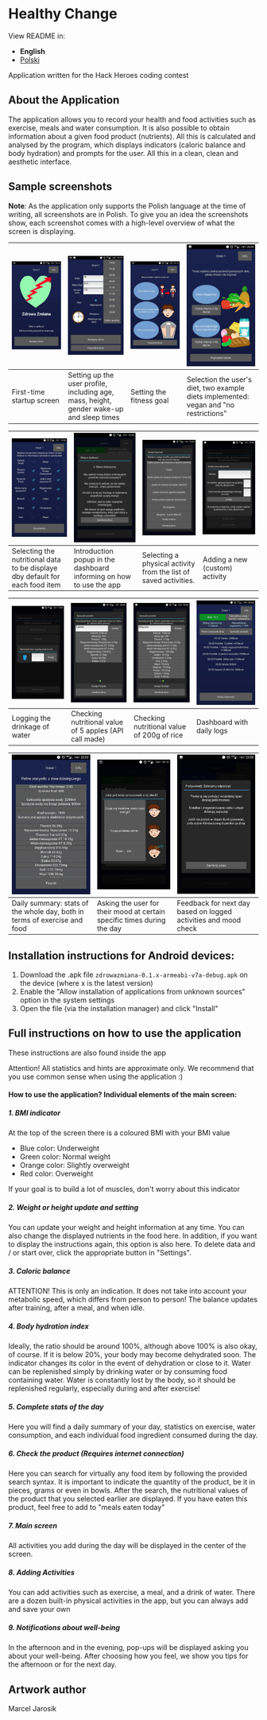 # Healthy Change 

View README in:

- **English**
- [Polski](README_pl.md)

Application written for the Hack Heroes coding contest

## About the Application

The application allows you to record your health and food activities such as
exercise, meals and water consumption. It is also possible to obtain information
about a given food product (nutrients). All this is calculated and analysed by
the program, which displays indicators (caloric balance and body hydration) and
prompts for the user. All this in a clean, clean and aesthetic interface.

## Sample screenshots

**Note**: As the application only supports the Polish language at the time of writing, all screenshots are in Polish. To give you an idea the screenshots show, each screenshot comes with a high-level overview of what the screen is displaying.


|<img src="zrzuty_ekranu/Screenshot1.jpg"></img>|<img src="zrzuty_ekranu/Screenshot2.jpg"></img>|<img src="zrzuty_ekranu/Screenshot3.jpg"></img>|<img src="zrzuty_ekranu/Screenshot4.jpg"></img>|
|--|--|--|--|
|First-time startup screen|Setting up the user profile, including age, mass, height, gender wake-up and sleep times|Setting the fitness goal|Selection the user's diet, two example diets implemented: vegan and "no restrictions"|

|<img src="zrzuty_ekranu/Screenshot5.jpg"></img>|<img src="zrzuty_ekranu/Screenshot6.jpg"></img>|<img src="zrzuty_ekranu/Screenshot7.jpg"></img>|<img src="zrzuty_ekranu/Screenshot8.jpg"></img>
|--|--|--|--|
|Selecting the nutritional data to be displaye dby default for each food item|Introduction popup in the dashboard informing on how to use the app|Selecting a physical activity from the list of saved activities.|Adding a new (custom) activity|

|<img src="zrzuty_ekranu/Screenshot9.jpg"></img>|<img src="zrzuty_ekranu/Screenshot10.jpg"></img>|<img src="zrzuty_ekranu/Screenshot13.jpg"></img>|<img src="zrzuty_ekranu/Screenshot14.jpg"></img>|
|--|--|--|--|
|Logging the drinkage of water|Checking nutritional value of 5 apples (API call made)|Checking nutritional value of 200g of rice|Dashboard with daily logs|


|<img src="zrzuty_ekranu/Screenshot15.jpg"></img>|<img src="zrzuty_ekranu/Screenshot16.jpg"></img>|<img src="zrzuty_ekranu/Screenshot17.jpg"></img>|
|--|--|--|
|Daily summary: stats of the whole day, both in terms of exercise and food|Asking the user for their mood at certain specific times during the day|Feedback for next day based on logged activities and mood check|
</div>




## Installation instructions for Android devices:

1. Download the .apk file `zdrowazmiana-0.1.x-armeabi-v7a-debug.apk` on the
   device (where x is the latest version)
2. Enable the "Allow installation of applications from unknown sources" option
   in the system settings
3. Open the file (via the installation manager) and click "Install"

## Full instructions on how to use the application
These instructions are also found inside the app

Attention! All statistics and hints are approximate only. We recommend that you
use common sense when using the application :)

#### How to use the application? Individual elements of the main screen:

##### 1. BMI indicator
At the top of the screen there is a coloured BMI with your BMI value

- Blue color: Underweight
- Green color: Normal weight
- Orange color: Slightly overweight
- Red color: Overweight

If your goal is to build a lot of muscles, don't worry about this indicator

##### 2. Weight or height update and setting
You can update your weight and height information at any time. You can also
change the displayed nutrients in the food here. In addition, if you want to
display the instructions again, this option is also here. To delete data and /
or start over, click the appropriate button in "Settings".

##### 3. Caloric balance
ATTENTION! This is only an indication. It does not take into account your
metabolic speed, which differs from person to person! The balance updates
after training, after a meal, and when idle.

##### 4. Body hydration index
Ideally, the ratio should be around 100%, although above 100% is also okay, of
course. If it is below 20%, your body may become dehydrated soon. The indicator
changes its color in the event of dehydration or close to it. Water can be
replenished simply by drinking water or by consuming food containing water.
Water is constantly lost by the body, so it should be replenished regularly,
especially during and after exercise!

##### 5. Complete stats of the day
Here you will find a daily summary of your day, statistics on exercise, water
consumption, and each individual food ingredient consumed during the day.

##### 6. Check the product (Requires internet connection)
Here you can search for virtually any food item by following the provided search
syntax. It is important to indicate the quantity of the product, be it in
pieces, grams or even in bowls. After the search, the nutritional values ​​of
the product that you selected earlier are displayed. If you have eaten this
product, feel free to add to "meals eaten today"

##### 7. Main screen
All activities you add during the day will be displayed in the center of the
screen.

##### 8. Adding Activities
You can add activities such as exercise, a meal, and a drink of water. There are
a dozen built-in physical activities in the app, but you can always add and save
your own

##### 9. Notifications about well-being
In the afternoon and in the evening, pop-ups will be displayed asking you about
your well-being. After choosing how you feel, we show you tips for the afternoon
or for the next day.

## Artwork author

Marcel Jarosik
